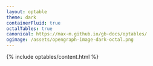 ```yaml
---
layout: optable
theme: dark
containerFluid: true
octalTables: true
canonical: https://max-m.github.io/gb-docs/optables/
ogimage: /assets/opengraph-image-dark-octal.png
---
```


{% include optables/content.html %}
